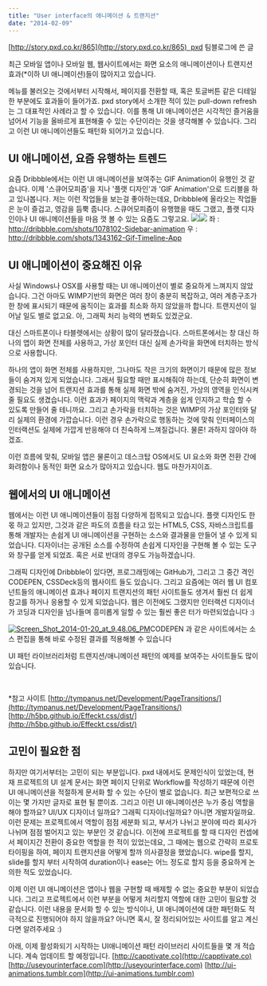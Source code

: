 ```yaml
---
title: "User interface의 애니메이션 & 트랜지션"
date: "2014-02-09"
---
```


[http://story.pxd.co.kr/865](http://story.pxd.co.kr/865)  pxd 팀블로그에 쓴 글

최근 모바일 앱이나 모바일 웹, 웹사이트에서는 화면 요소의 애니메이션이나 트랜지션 효과(\*이하 UI 애니메이션)들이 많아지고 있습니다.

메뉴를 불러오는 것에서부터 시작해서, 페이지를 전환할 때, 혹은 토글버튼 같은 디테일한 부분에도 효과들이 들어가죠. pxd story에서 소개한 적이 있는 pull-down refresh는 그 대표적인 사례라고 할 수 있습니다. 이를 통해 UI 애니메이션은 시각적인 즐거움을 넘어서 기능을 올바르게 표현해줄 수 있는 수단이라는 것을 생각해볼 수 있습니다. 그리고 이런 UI 애니메이션들도 패턴화 되어가고 있습니다.

## UI 애니메이션, 요즘 유행하는 트렌드

요즘 Dribbble에서는 이런 UI 애니메이션을 보여주는 GIF Animation이 유행인 것 같습니다. 이제 '스큐어모피즘'을 지나 '플랫 디자인'과 'GIF Animation'으로 드리블을 하고 있나봅니다. 저는 이런 작업들을 보는걸 좋아하는데요, Dribbble에 올라오는 작업들은 눈이 즐겁고, 영감을 듬뿍 줍니다. 스큐어모피즘이 유행했을 때도 그랬고, 플랫 디자인이나 UI 애니메이션들을 마음 껏 볼 수 있는 요즘도 그렇고요. ![](http://d13yacurqjgara.cloudfront.net/users/149817/screenshots/1078102/sidebar-animacia2.gif)![](http://d13yacurqjgara.cloudfront.net/users/57127/screenshots/1343162/timeline.gif) 좌 : http://dribbble.com/shots/1078102-Sidebar-animation 우 : http://dribbble.com/shots/1343162-Gif-Timeline-App

## UI 애니메이션이 중요해진 이유

사실 Windows나 OSX를 사용할 때는 UI 애니메이션이 별로 중요하게 느껴지지 않았습니다. 그건 아마도 WIMP기반의 화면은 여러 창이 충분히 복잡하고, 여러 계층구조가 한 창에 표시되기 때문에 움직이는 효과를 최소화 하지 않았을까 합니다. 트랜지션이 일어날 일도 별로 없고요. 아, 그래픽 처리 능력의 변화도 있겠군요.

대신 스마트폰이나 타블렛에서는 상황이 많이 달라졌습니다. 스마트폰에서는 창 대신 하나의 앱이 화면 전체를 사용하고, 가상 포인터 대신 실제 손가락을 화면에 터치하는 방식으로 사용합니다.

하나의 앱이 화면 전체를 사용하지만, 그나마도 작은 크기의 화면이기 때문에 많은 정보들이 숨겨져 있게 되었습니다. 그래서 필요할 때만 표시해줘야 하는데, 단순히 화면이 변경되는 것을 넘어 트랜지션 효과를 통해 실제 화면 밖에 숨겨진, 가상의 영역을 인식시켜 줄 필요도 생겼습니다. 이런 효과가 페이지의 맥락과 계층을 쉽게 인지하고 학습 할 수 있도록 만들어 줄 테니까요. 그리고 손가락을 터치하는 것은 WIMP의 가상 포인터와 달리 실제의 환경에 가깝습니다. 이런 경우 손가락으로 행동하는 것에 맞춰 인터페이스의 인터랙션도 실제에 가깝게 반응해야 더 친숙하게 느껴질겁니다. 물론! 과하지 않아야 하겠죠.

이런 흐름에 맞춰, 모바일 앱은 물론이고 데스크탑 OS에서도 UI 요소와 화면 전환 간에 화려함이나 동적인 화면 요소가 많아지고 있습니다. 웹도 마찬가지이죠.

## 웹에서의 UI 애니메이션

웹에서는 이런 UI 애니메이션들이 점점 다양하게 접목되고 있습니다. 플랫 디자인도 한 몫 하고 있지만, 그것과 같은 파도의 흐름을 타고 있는 HTML5, CSS, 자바스크립트를 통해 개발자는 손쉽게 UI 애니메이션을 구현하는 소스와 결과물을 만들어 낼 수 있게 되었습니다. 디자이너는 공개된 소스를 수정하여 손쉽게 디자인을 구현해 볼 수 있는 도구와 창구를 얻게 되었죠. 혹은 서로 반대의 경우도 가능하겠습니다.

그래픽 디자인에 Dribbble이 있다면, 프로그래밍에는 GitHub가, 그리고 그 중간 격인 CODEPEN, CSSDeck등의 웹사이트 들도 있습니다. 그리고 요즘에는 여러 웹 UI 컴포넌트들의 애니메이션 효과나 페이지 트랜지션의 패턴 사이트들도 생겨서 훨씬 더 쉽게 참고를 하거나 응용할 수 있게 되었습니다. 웹은 이전에도 그랬지만 인터랙션 디자이너가 코딩과 디자인을 넘나들며 흥미롭게 일할 수 있는 훨씬 좋은 터가 마련되었습니다 :)

[![Screen_Shot_2014-01-20_at_9.48.06_PM](http://kimsungi.cafe24.com/wp-content/uploads/2014/02/Screen_Shot_2014-01-20_at_9.48.06_PM.png)](http://kimsungi.cafe24.com/wp-content/uploads/2014/02/Screen_Shot_2014-01-20_at_9.48.06_PM.png)CODEPEN 과 같은 사이트에서는 소스 편집을 통해 바로 수정된 결과를 적용해볼 수 있습니다

UI 패턴 라이브러리처럼 트랜지션/애니메이션 패턴의 예제를 보여주는 사이트들도 많이 있습니다.

 

\*참고 사이트 [http://tympanus.net/Development/PageTransitions/](http://tympanus.net/Development/PageTransitions/) [http://h5bp.github.io/Effeckt.css/dist/](http://h5bp.github.io/Effeckt.css/dist/)

## 고민이 필요한 점

하지만 여기서부터는 고민이 되는 부분입니다. pxd 내에서도 문제인식이 있었는데, 현재 프로젝트의 UI 설계 문서는 화면 페이지 단위로 Workflow를 작성하기 때문에 이런 UI 애니메이션을 적절하게 문서화 할 수 있는 수단이 별로 없습니다. 최근 보편적으로 쓰이는 몇 가지만 글자로 표현 될 뿐이죠. 그리고 이런 UI 애니메이션은 누가 중심 역할을 해야 할까요? UI/UX 디자이너 일까요? 그래픽 디자이너일까요? 아니면 개발자일까요. 이런 문제는 프로젝트에서 역할이 점점 세분화 되고, 부서가 나뉘고 분야에 따라 회사가 나뉘며 점점 벌어지고 있는 부분인 것 같습니다. 이전에 프로젝트를 할 때 디자인 컨셉에서 페이지간 전환이 중요한 역할을 한 적이 있었는데요, 그 때에는 웹으로 간략히 프로토타이핑을 하여, 페이지 트랜지션을 어떻게 할까 의사결정을 했었습니다. wipe를 할지, slide를 할지 부터 시작하여 duration이나 ease는 어느 정도로 할지 등을 중요하게 논의한 적도 있었습니다.

이제 이런 UI 애니메이션은 앱이나 웹을 구현할 때 배제할 수 없는 중요한 부분이 되었습니다. 그리고 프로젝트에서 이런 부분을 어떻게 처리할지 역할에 대한 고민이 필요할 것 같습니다. 이런 내용을 문서화 할 수 있는 방식이나, UI 애니메이션에 대한 패턴화도 적극적으로 진행되어야 하지 않을까요? 아니면 혹시, 잘 정리되어있는 사이트를 알고 계신다면 알려주세요 :)

아래, 이제 활성화되기 시작하는 UI애니메이션 패턴 라이브러리 사이트들을 몇 개 적습니다. 계속 업데이트 할 예정입니다. [http://capptivate.co](http://capptivate.co) [http://useyourinterface.com](http://useyourinterface.com) [http://ui-animations.tumblr.com](http://ui-animations.tumblr.com)
